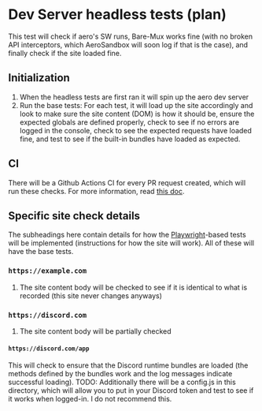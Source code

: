 # Dev Server headless tests (plan)

This test will check if aero's SW runs, Bare-Mux works fine (with no broken API interceptors, which AeroSandbox will soon log if that is the case), and finally check if the site loaded fine.

## Initialization

1. When the headless tests are first ran it will spin up the aero dev server
2. Run the base tests: For each test, it will load up the site accordingly and look to make sure the site content (DOM) is how it should be, ensure the expected globals are defined properly, check to see if no errors are logged in the console, check to see the expected requests have loaded fine, and test to see if the built-in bundles have loaded as expected.

## CI

There will be a Github Actions CI for every PR request created, which will run these checks. For more information, read [this doc](../../../docs/Plans/CI%20support.md).

## Specific site check details

The subheadings here contain details for how the [Playwright]()-based tests will be implemented (instructions for how the site will work). All of these will have the base tests.

### `https://example.com` 

1. The site content body will be checked to see if it is identical to what is recorded (this site never changes anyways)

### `https://discord.com`

1. The site content body will be partially checked

#### `https://discord.com/app`

This will check to ensure that the Discord runtime bundles are loaded (the methods defined by the bundles work and the log messages indicate successful loading). TODO: Additionally there will be a config.js in this directory, which will allow you to put in your Discord token and test to see if it works when logged-in. I do not recommend this.